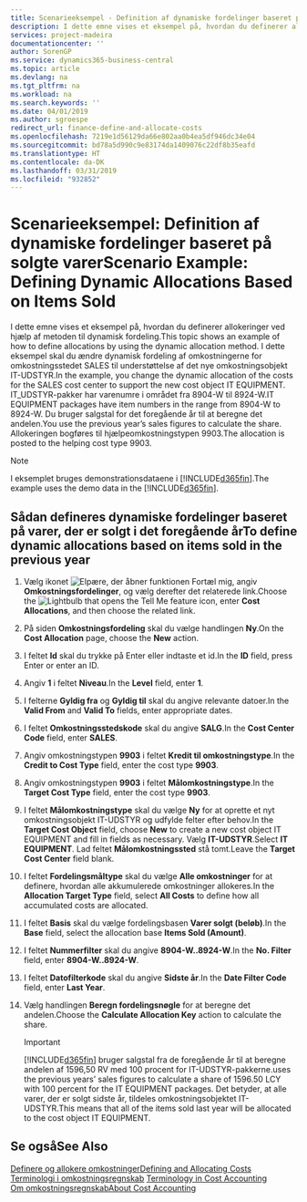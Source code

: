 ```yaml
---
title: Scenarieeksempel - Definition af dynamiske fordelinger baseret på solgte varer | Microsoft Docs
description: I dette emne vises et eksempel på, hvordan du definerer allokeringer ved hjælp af metoden til dynamisk fordeling.
services: project-madeira
documentationcenter: ''
author: SorenGP
ms.service: dynamics365-business-central
ms.topic: article
ms.devlang: na
ms.tgt_pltfrm: na
ms.workload: na
ms.search.keywords: ''
ms.date: 04/01/2019
ms.author: sgroespe
redirect_url: finance-define-and-allocate-costs
ms.openlocfilehash: 7219e1d56129da66e802aa0b4ea5df946dc34e04
ms.sourcegitcommit: bd78a5d990c9e83174da1409076c22df8b35eafd
ms.translationtype: HT
ms.contentlocale: da-DK
ms.lasthandoff: 03/31/2019
ms.locfileid: "932852"
---
```

# <a name="scenario-example-defining-dynamic-allocations-based-on-items-sold"></a><span data-ttu-id="a501d-103">Scenarieeksempel: Definition af dynamiske fordelinger baseret på solgte varer</span><span class="sxs-lookup"><span data-stu-id="a501d-103">Scenario Example: Defining Dynamic Allocations Based on Items Sold</span></span>
<span data-ttu-id="a501d-104">I dette emne vises et eksempel på, hvordan du definerer allokeringer ved hjælp af metoden til dynamisk fordeling.</span><span class="sxs-lookup"><span data-stu-id="a501d-104">This topic shows an example of how to define allocations by using the dynamic allocation method.</span></span> <span data-ttu-id="a501d-105">I dette eksempel skal du ændre dynamisk fordeling af omkostningerne for omkostningsstedet SALES til understøttelse af det nye omkostningsobjekt IT-UDSTYR.</span><span class="sxs-lookup"><span data-stu-id="a501d-105">In the example, you change the dynamic allocation of the costs for the SALES cost center to support the new cost object IT EQUIPMENT.</span></span> <span data-ttu-id="a501d-106">IT_UDSTYR-pakker har varenumre i området fra 8904-W til 8924-W.</span><span class="sxs-lookup"><span data-stu-id="a501d-106">IT EQUIPMENT packages have item numbers in the range from 8904-W to 8924-W.</span></span> <span data-ttu-id="a501d-107">Du bruger salgstal for det foregående år til at beregne det andelen.</span><span class="sxs-lookup"><span data-stu-id="a501d-107">You use the previous year’s sales figures to calculate the share.</span></span> <span data-ttu-id="a501d-108">Allokeringen bogføres til hjælpeomkostningstypen 9903.</span><span class="sxs-lookup"><span data-stu-id="a501d-108">The allocation is posted to the helping cost type 9903.</span></span>  

> [!NOTE]  
>  <span data-ttu-id="a501d-109">I eksemplet bruges demonstrationsdataene i [!INCLUDE[d365fin](includes/d365fin_md.md)].</span><span class="sxs-lookup"><span data-stu-id="a501d-109">The example uses the demo data in the [!INCLUDE[d365fin](includes/d365fin_md.md)].</span></span>  

## <a name="to-define-dynamic-allocations-based-on-items-sold-in-the-previous-year"></a><span data-ttu-id="a501d-110">Sådan defineres dynamiske fordelinger baseret på varer, der er solgt i det foregående år</span><span class="sxs-lookup"><span data-stu-id="a501d-110">To define dynamic allocations based on items sold in the previous year</span></span>  

1.  <span data-ttu-id="a501d-111">Vælg ikonet ![Elpære, der åbner funktionen Fortæl mig](media/ui-search/search_small.png "Fortæl mig, hvad du vil foretage dig"), angiv **Omkostningsfordelinger**, og vælg derefter det relaterede link.</span><span class="sxs-lookup"><span data-stu-id="a501d-111">Choose the ![Lightbulb that opens the Tell Me feature](media/ui-search/search_small.png "Tell me what you want to do") icon, enter **Cost Allocations**, and then choose the related link.</span></span>  
2.  <span data-ttu-id="a501d-112">På siden **Omkostningsfordeling** skal du vælge handlingen **Ny**.</span><span class="sxs-lookup"><span data-stu-id="a501d-112">On the **Cost Allocation** page, choose the **New** action.</span></span>  
3.  <span data-ttu-id="a501d-113">I feltet **Id** skal du trykke på Enter eller indtaste et id.</span><span class="sxs-lookup"><span data-stu-id="a501d-113">In the **ID** field, press Enter or enter an ID.</span></span>  
4.  <span data-ttu-id="a501d-114">Angiv **1** i feltet **Niveau**.</span><span class="sxs-lookup"><span data-stu-id="a501d-114">In the **Level** field, enter **1**.</span></span>  
5.  <span data-ttu-id="a501d-115">I felterne **Gyldig fra** og **Gyldig til** skal du angive relevante datoer.</span><span class="sxs-lookup"><span data-stu-id="a501d-115">In the **Valid From** and **Valid To** fields, enter appropriate dates.</span></span>  
6.  <span data-ttu-id="a501d-116">I feltet **Omkostningsstedskode** skal du angive **SALG**.</span><span class="sxs-lookup"><span data-stu-id="a501d-116">In the **Cost Center Code** field, enter **SALES**.</span></span>  
7.  <span data-ttu-id="a501d-117">Angiv omkostningstypen **9903** i feltet **Kredit til omkostningstype**.</span><span class="sxs-lookup"><span data-stu-id="a501d-117">In the **Credit to Cost Type** field, enter the cost type **9903**.</span></span>  
8.  <span data-ttu-id="a501d-118">Angiv omkostningstypen **9903** i feltet **Målomkostningstype**.</span><span class="sxs-lookup"><span data-stu-id="a501d-118">In the **Target Cost Type** field, enter the cost type **9903**.</span></span>  
9. <span data-ttu-id="a501d-119">I feltet **Målomkostningstype** skal du vælge **Ny** for at oprette et nyt omkostningsobjekt IT-UDSTYR og udfylde felter efter behov.</span><span class="sxs-lookup"><span data-stu-id="a501d-119">In the **Target Cost Object** field, choose **New** to create a new cost object IT EQUIPMENT and fill in fields as necessary.</span></span> <span data-ttu-id="a501d-120">Vælg **IT-UDSTYR**.</span><span class="sxs-lookup"><span data-stu-id="a501d-120">Select **IT EQUIPMENT**.</span></span> <span data-ttu-id="a501d-121">Lad feltet **Målomkostningssted** stå tomt.</span><span class="sxs-lookup"><span data-stu-id="a501d-121">Leave the **Target Cost Center** field blank.</span></span>  
10. <span data-ttu-id="a501d-122">I feltet **Fordelingsmåltype** skal du vælge **Alle omkostninger** for at definere, hvordan alle akkumulerede omkostninger allokeres.</span><span class="sxs-lookup"><span data-stu-id="a501d-122">In the **Allocation Target Type** field, select **All Costs** to define how all accumulated costs are allocated.</span></span>  
11. <span data-ttu-id="a501d-123">I feltet **Basis** skal du vælge fordelingsbasen **Varer solgt (beløb)**.</span><span class="sxs-lookup"><span data-stu-id="a501d-123">In the **Base** field, select the allocation base **Items Sold (Amount)**.</span></span>  
12. <span data-ttu-id="a501d-124">I feltet **Nummerfilter** skal du angive **8904-W..8924-W**.</span><span class="sxs-lookup"><span data-stu-id="a501d-124">In the **No. Filter** field, enter **8904-W..8924-W**.</span></span>  
13. <span data-ttu-id="a501d-125">I feltet **Datofilterkode** skal du angive **Sidste år**.</span><span class="sxs-lookup"><span data-stu-id="a501d-125">In the **Date Filter Code** field, enter **Last Year**.</span></span>  
14. <span data-ttu-id="a501d-126">Vælg handlingen **Beregn fordelingsnøgle** for at beregne det andelen.</span><span class="sxs-lookup"><span data-stu-id="a501d-126">Choose the **Calculate Allocation Key** action to calculate the share.</span></span>  

    > [!IMPORTANT]  
    >  [!INCLUDE[d365fin](includes/d365fin_md.md)] <span data-ttu-id="a501d-127">bruger salgstal fra de foregående år til at beregne andelen af 1596,50 RV med 100 procent for IT-UDSTYR-pakkerne.</span><span class="sxs-lookup"><span data-stu-id="a501d-127">uses the previous years’ sales figures to calculate a share of 1596.50 LCY with 100 percent for the IT EQUIPMENT packages.</span></span> <span data-ttu-id="a501d-128">Det betyder, at alle varer, der er solgt sidste år, tildeles omkostningsobjektet IT-UDSTYR.</span><span class="sxs-lookup"><span data-stu-id="a501d-128">This means that all of the items sold last year will be allocated to the cost object IT EQUIPMENT.</span></span>  

## <a name="see-also"></a><span data-ttu-id="a501d-129">Se også</span><span class="sxs-lookup"><span data-stu-id="a501d-129">See Also</span></span>  
[<span data-ttu-id="a501d-130">Definere og allokere omkostninger</span><span class="sxs-lookup"><span data-stu-id="a501d-130">Defining and Allocating Costs</span></span>](finance-define-and-allocate-costs.md)  
<span data-ttu-id="a501d-131">[Terminologi i omkostningsregnskab](finance-terminology-in-cost-accounting.md) </span><span class="sxs-lookup"><span data-stu-id="a501d-131">[Terminology in Cost Accounting](finance-terminology-in-cost-accounting.md) </span></span>  
[<span data-ttu-id="a501d-132">Om omkostningsregnskab</span><span class="sxs-lookup"><span data-stu-id="a501d-132">About Cost Accounting</span></span>](finance-about-cost-accounting.md)
